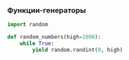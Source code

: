 ### Функции-генераторы

```python
import random

def random_numbers(high=1000):
    while True:
        yield random.randint(0, high)
```